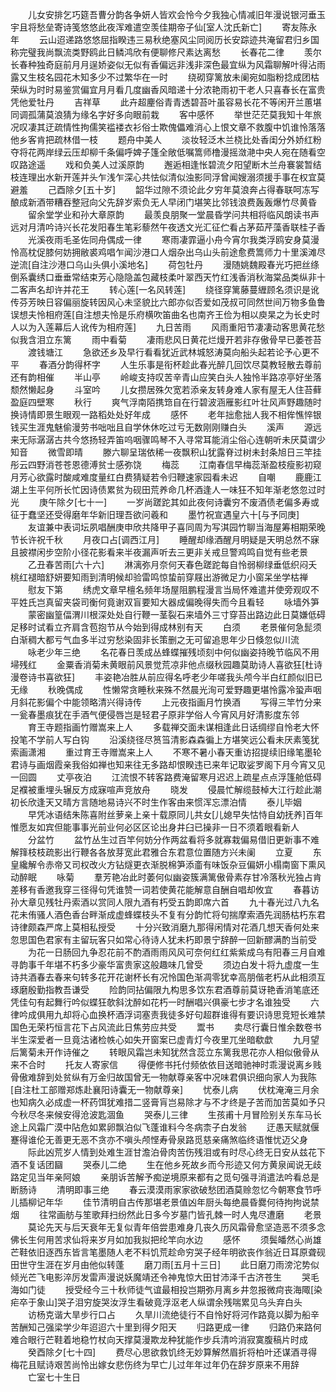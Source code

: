 <!-- { "loadSidebar": true } -->
　　儿女安排乞巧筵吾曹分韵各争妍人皆欢会怜今夕我独心情减旧年漫说银河垂玉宇且将愁垒寄诗笺悠悠此夜浑难遣空羡佳期帝子仙[室人沈氏新亡]
　　寄友陈永年
　　云山迢递路悠悠屈指睽违三易秋绝塞风尘同阅历长安踪迹共淹留君归乡国称完璧我尚飘流类野鸥此日鳞鸿欣有便聊修尺素达离愁
　　长春花二律
　　羡尔长春种独奇庭前月月逞娇姿似无似有香偏远非浅非深色最宜纵为风霜聊解叶得沾雨露又生枝名园花木知多少不过繁华在一时
　　绕砌穿篱放未阑宛如脂粉捻成团枯荣纵为时时易鉴赏偏宜月月看几度幽香风暗递十分浓艳雨初干老人只喜春长在富贵凭他爱牡丹
　　吉祥草
　　此卉超麈俗青青透碧苔叶虽容易长花不等闲开兰蕙堪同调孤蒲莫浪猜为缘名字好多向眼前栽
　　客中感怀
　　举世茫茫莫我知十年旅况叹凄其迂疏情性拘儒笑褴褛衣衫俗士欺傀儡难消心上恨文章不救腹中饥谁怜落落他乡客肯把疏林借一枝
　　题舟中美人
　　淡妆轻泛木兰桡比处香闺分外娇红粉夺将花两岸绿云压却柳千条偏呼婢子篷全敞低嘱篙师橹漫摇潋滟中央人宛在随看空叹路途遥
　　戏和负美人过溪原韵
　　邂逅相逢怅碧流夕阳望断木兰舟褰裳暂结枝连理出水新开莲并头乍浅乍深心共怯似清似浊影同浮曾闻嫂溺须援手事在权宜莫避羞
　　己酉除夕[五十岁]
　　韶华过隙不须论此夕穷年莫浪奔占得春联呵冻写酿成新酒带糟吞整冠向父先辞岁索负无人早闭门堪笑比邻钱浪费轰轰爆竹尽黄昏
　　留余堂学业和孙大章原韵
　　最羡良朋聚一堂晨昏学问共相将临风朗读书声远对月清吟诗兴长花发阳春生笔彩藜然午夜透文光汇征伫看占茅茹芹藻香联桂子香
　　光溪夜雨毛圣佐同舟偶成一律
　　寒雨凄霏逼小舟今宵尔我类浮鸥安身莫漫怜高枕促膝何妨拥敝裘鸡唱乍闻沙港口人烟杂出乌山头前途愈费篙师力十里溪滩尽逆流[自注沙港口乌山头俱小溪地名]
　　荷包牡丹
　　漫随姚魏殿春光巧把丝绦倒系囊绣口垂垂常结束芳心隐隐盖包藏枝柔叶翠西天竹红浅香消秋海棠品类纵非十二客声名却许并花王
　　转心莲[一名风转莲]
　　绕径穿篱藤蔓緾顾名须识是讹传芬芳映日容偏丽旋转因风心未坚貌比六郎亦似否爱如茂叔可同然世间万物多鱼鲁误想夫怜相府莲[自注想夫怜是乐府横吹笛曲名也南齐王俭为相以庾杲之为长史时人以为入莲幕后人讹传为相府莲]
　　九日苦雨
　　风雨重阳节凄凄动客思黄花愁似我含泪立东篱
　　雨中看菊
　　凄雨悲风日黄花烂熳开若非存傲骨早已萎苍苔
　　渡钱塘江
　　急欲还乡及早行看看犹近武林城怒涛莫向船头起若论予心更不平
　　春酒分韵得杯字
　　人生乐事是衔杯趁此春光醉几回饮尽莫教轻散去尊前还有韵相催
　　半山亭
　　岭峻支持叹苦辛青山应笑白头人独怜半路凉亭好坐落颓然懒起身
　　斗室吟
　　儿女攒居殊欠宽若添亲友转身难人家有屋无人住苔藓盈庭四壁寒
　　秋行
　　爽气浮南陌携筇自在行碧波涵雁影红叶壮风声野趣随时换诗情即景生眼观一路稻处处好年成
　　感怀
　　老年拙愈拙人我不相侔憔悴银钱买生涯鬼魅偷漫劳书咄咄且自学休休吃过亏无数刚刚赚白头
　　溪声
　　源远来无际潺潺古共今悠扬轻弄笛呜咽骤鸣琴不入寻常耳能消尘俗心连朝听未厌莫谓少知音
　　微雪即晴
　　滕六聊呈瑞依稀一夜飘积山犹露脊过树未封条旭日三竿挂彤云四野消苍苍恩德溥贫士感弥饶
　　梅蕊
　　江南春信早梅蕊渐盈枝瘦影初窥月芳心欲露时酸咸难度量红白费猜疑若令归鞭速家园看未迟
　　自嘲
　　鹿鹿江湖上生平何所长忙因诗债累贫为砚田荒养命几杯酒逢人一味狂不知年渐老悠忽过时光
　　庚午除夕[七十一]
　　一岁尚蹉跎其如此夜何诗囊穷不废酒债老偏多寿或征于蠢坚还受得磨年华新旧理吾欲问羲和
　　墨竹祝宣遇皇六十[与予同庚]
　　友谊兼中表词坛夙唱酬庚申欣共降甲子喜同周为写淇园竹聊当海屋筹相期荣晚节长许祝千秋
　　月夜口占[调西江月]
　　睡醒却缘酒醒月明疑是天明总然不寐且披襟闲步空阶小径花影看来半夜漏声听去三更非关戒旦警鸡鸣自觉有些老景
　　乙丑春苦雨[六十六]
　　淋漓弥月奈何天春色蹉跎每自怜弱柳绿垂低织闷夭桃红褪暗舒妍要知雨到清明候却验雷鸣惊蛰前穿屐出游微足力小窗呆坐学枯禅
　　慰友下第
　　绣虎文章早檀名频年场屋阻鹏程漫言当局怀难遣并使旁观叹不平姓氏岂真留夹袋司衡何竟谢双盲要知大器成偏晚得失而今且看轻
　　咏墙外笋
　　蒙密幽篁偪渭川根深处处自行鞭一茎裂石来墙外三寸穿苔出路边此日莫嫌低碍足移时试看立齐肩含苞抱节从今始到得成林别有天
　　白须
　　老景催何急髭须白渐稠大都亏气血多半过穷愁染固非长策删之无可留追思年少日倏忽似川流
　　咏老少年三绝
　　名花春日羡成丛蜂蝶摧残顷刻中何似幽姿持晚节临风不用埽残红
　　金粟香消菊未黄眼前风景觉荒凉非他点缀秋园趣莫助诗人喜欲狂[杜诗漫卷诗书喜欲狂]
　　丰姿艳冶胜从前应得名呼老少年嗟我头颅今半白红颜似旧已无缘
　　秋晚偶成
　　性懒常贪睡秋来殊不然晨光洵可爱野趣更堪怜露冷蛩声咽月斜花影偏个中能领略清兴得诗传
　　上元夜指画月竹换酒
　　写得三竿竹分来一瓮春墨痕犹在手酒气便侵唇岂是轻君子原非学俗人今宵风月好清影度东邻
　　育王寺题指画竹赠嵩来上人
　　多载禅交面未谋相逢此日话绸缪自怜老大怀投笔不学前人写白钩
　　沿溪绕径尽筼筜清影森森徧上方堪笑远公看未厌素笺犹索画潇湘
　　重过育王寺赠嵩来上人
　　不寒不暑小春天重访招提续旧缘笔墨轮君诗与画烟霞亲我俗如禅也知来往无多路却恨睽违已来年记取娑罗阁下月今宵又见一回圆
　　丈亭夜泊
　　江流恨不转客路费淹留寒月迟迟上疏星点点浮篷舱低碍足襥被重埋头辗反方成寐喧声竞放舟
　　晓发
　　侵晨忙解缆鼓棹大江行趁此潮初长欣逢天又晴方言随地易诗兴不时生作客由来惯浑忘漂泊情
　　泰儿毕姻
　　早凭冰语结朱陈喜附丝萝亲上亲十载原同儿共女[儿媳早失怙恃自幼抚养]百年惟愿友如宾但能事事光前业何必区区论出身井臼已操非一日不须着眼看新人
　　分盆竹
　　盆竹丛生过百竿何妨分作两盆看将多就寡栽偏易借旧更新事不难解箨枝枝疏影出行鞭各各放芽宽此君雅合东君意位置随方兴未阑
　　立夏
　　东皇纔解令赤帝又司权改火方钻燧更衣渐脱棉笋添齑有味饭杂豆偏妍小榻南窗下熏风动醉眠
　　咏菊
　　羣芳艳冶此时萎何似幽姿簇满篱傲骨素存甘冷落秋光独占肯差移有香邀我穿三径得句凭谁赞一词若使黄花能解意自酬自唱却攸宜
　　春暮访孙大章见残牡丹索酒以赏同人限九酒有朽受五韵即席六首
　　九十春光过八九名花未侑骚人酒色香台畔渐成虚蜂蝶枝头不复有分韵忙将句揣摩索酒先润肠枯朽东君诗律颇森严席上莫相私授受
　　十分兴致消磨九那得闲情对花酒几想天香何处来忽思国色君家有主留玩客只如常心待诗人犹未朽即景宁辞醉一回新醪满酌当前受
　　为花一日肠回九争忍花前不酌酒雨雨风风可奈何红红紫紫成乌有阳春三月自难寻韵事千年堪不朽多少豪华富贵家这般趣味几曾受
　　须边白发十将九虚度一生诗共酒春去春来句转多花开花谢杯长有况怜国色渐凋零犹幸高朋偕老朽从此相须互琢磨殷勤指教吾谦受
　　险韵同拈偏限九构思多饮东君酒尊前莫讶艳香消笔底还凭佳句有起舞行吟似蝶狂欹斜沈醉如花朽一时酬唱兴俱豪七步才名谁独受
　　六律吟成俱用九却将心血换杯酒浮词塞责我徒多好句超群谁得有要识诗思竞短长难禁国色无荣朽恒言花下占风流此日焦劳应共受
　　鬻书
　　卖尽行囊日惟余数卷书半生深爱者一旦竟沽诸检帙心如失开窗案已虚青灯今夜里兀坐暗欷歔
　　九月望后篱菊未开作诗催之
　　转眼风霜岂未知犹然含蕊立东篱我思花亦人相似傲骨从来不合时
　　托友人寄家信
　　得便修书托付频依依目送暗驰神时乖漫说离乡贱骨傲难辞到处贫纵有万金归故国曾无一物献尊亲客中况味君俱识细向家人为我陈[自注杜工部赠郑炼赴襄阳诗囊无一物献尊亲]
　　忧泰儿病
　　伏枕淹淹三月余也知病久必成虚一杯药饵犹难措二竖膏肓岂易除才与不才终是子苦而加苦莫如予只今秋尽冬来候安得沧波匙涸鱼
　　哭泰儿三律
　　生孩甫十月冒险别关东车马长途上风霜广漠中阽危如累卵飘泊似飞蓬谁料今冬病柰子白发翁
　　迂愚天赋就偃蹇得谁伦无善更无恶不贪亦不嗔头颅悭寿骨泉路觅慈亲痛煞临终语惟忧迈父身
　　际此凶荒岁人情到处难生涯甘澹泊骨肉苦伤残泪或有时尽心终无日安从兹花下酒不复话团圝
　　哭泰儿二绝
　　生在他乡死故乡而今形迹又何方黄泉闻说无歧路定见当年亲阿娘
　　亲朋诉苦解予痴逆境原来都有之觅句强寻消遣法吟看总是断肠诗
　　清明即事三绝
　　春云漠漠雨家家欲破愁团酒莫赊忽忆今朝寒食节呼儿插柳记年华
　　佳节清明自古传那堪老景值凶年厨头每绝晨昏爨何待拘拘说禁烟
　　往常画舫与笙歌拜扫纷然此日多今岁墓门皆孔棘一时人鬼尽遭磨
　　老景
　　莫论先天与后天衰年无复似青年倍尝患难身几丧久历风霜骨愈坚造恶不须多念佛长生何用苦求仙将来岁月如加我拟把纶竿向水边
　　感怀
　　须鬓皤然心尚雄芒鞋依旧逐西东皆言笔墨随人老不料饥荒趁命穷哭子经年明欲丧作翁近日耳原聋砚田世守生涯在岁月由他似转蓬
　　磨刀雨[五月十三日]
　　此日磨刀雨滂沱势似倾光芒飞电影淬厉发雷声漫说妖魔靖还令神鬼惊大田甘沛泽千古济苍生
　　哭毛海如门徒
　　授受经今三十秋师徒气谊最相投岂期弥月离乡井忽报微疴丧海陬[染疟卒于象山]哭子泪穷旋哭汝浮生看破竟浮沤老人纵谓余残喘累见乌头弃白头
　　访杨克谐大旱步行口占
　　久旱川流绝徒行不自怜好将河作路竟以脚为船辛苦酬知己强梁学少年迢迢六十里到得夕阳天
　　归路更成一律
　　归路仍来路何难合眼行芒鞋着地稳竹杖向天撑莫漫欺龙种犹能作步兵清吟消寂寞腹稿片时成
　　癸酉除夕[七十四]
　　费尽心思欲救饥终无妙算解然眉折将柏叶还谋酒寻得梅花且赋诗艰苦尚怜出嫁女悲伤终为早亡儿过年年过年仍在辞岁原来不用辞
　　亡室七十生日
